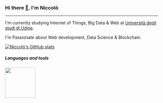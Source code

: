 ### Hi there 👋, I'm Niccolò
---
I'm currently studying Internet of Things, Big Data & Web at [Università degli studi di Udine](https://www.uniud.it/it).

I'm Passionate about Web development, Data Science & Blockchain.

[![Niccolò's GitHub stats](https://github-readme-stats.vercel.app/api?username=ocintnaf&show_icons=true&theme=gruvbox)](https://github.com/anuraghazra/github-readme-stats)
##### Languages and tools
<img src="https://raw.githubusercontent.com/ConsenSysMesh/solidity-logo/master/solidity-logo.svg" width="100">
